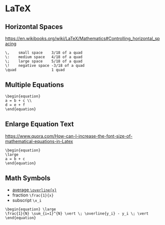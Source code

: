 # LaTeX

## Horizontal Spaces
https://en.wikibooks.org/wiki/LaTeX/Mathematics#Controlling_horizontal_spacing
```
\,    small space    3/18 of a quad
\:    medium space   4/18 of a quad
\;    large space    5/18 of a quad
\!    negative space -3/18 of a quad 
\quad                1 quad
```

## Multiple Equations
```
\begin{equation}
a = b + c \\
d = e + f
\end{equation}
```

## Enlarge Equation Text
https://www.quora.com/How-can-I-increase-the-font-size-of-mathematical-equations-in-Latex
```
\begin{equation} 
\large
a = b + c
\end{equation} 
```

## Math Symbols
- [average `\overline{x}`](https://tex.stackexchange.com/questions/347804/average-symbol-for-showing-a-math-variable-is-the-outcome-of-an-average)
- fraction `\frac{1}{x}`
- subscript `\x_i`
```
\begin{equation} \large
\frac{1}{N} \sum_{i=1}^{N} \vert \; \overline{y_i} - y_i \; \vert
\end{equation}
```
